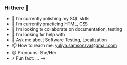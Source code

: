 ### Hi there 👋

- 🔭 I’m currently polishing my SQL skills
- 🌱 I’m currently practicing HTML, CSS
- 👯 I’m looking to collaborate on documentation, testing
- 🤔 I’m looking for help with 
- 💬 Ask me about Software Testing, Localization
- 📫 How to reach me: yuliya.samsonava@gmail.com
- 😄 Pronouns: She/Her
- ⚡ Fun fact: ...
-->
